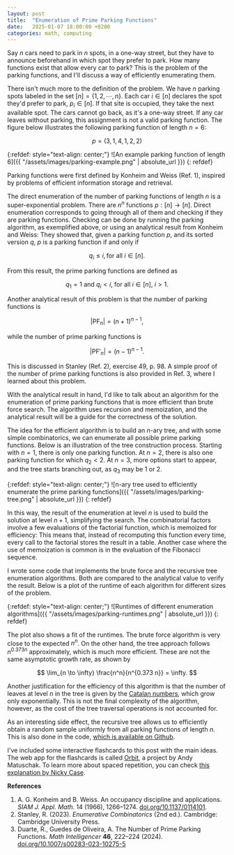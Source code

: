 ```yaml
---
layout: post
title:  "Enumeration of Prime Parking Functions"
date:   2025-01-07 18:00:00 +0200
categories: math, computing
---
```


Say $n$ cars need to park in $n$ spots, in a one-way street, but they have to announce beforehand in which spot they prefer to park. How many functions exist that allow every car to park? This is the problem of the parking functions, and I'll discuss a way of efficiently enumerating them.

There isn't much more to the definition of the problem. We have $n$ parking spots labeled in the set $[n] = \{ 1, 2, \cdots, n\}$. Each car $i \in [n]$ declares the spot they'd prefer to park, $p_i \in [n]$. If that site is occupied, they take the next available spot. The cars cannot go back, as it's a one-way street. If any car leaves without parking, this assignment is not a valid parking function. The figure below illustrates the following parking function of length $n=6$:

$$p = (3,1,4,1,2,2)$$

{:refdef: style="text-align: center;"}
![An example parking function of length 6]({{ "/assets/images/parking-example.png" | absolute_url }})
{: refdef}

Parking functions were first defined by Konheim and Weiss (Ref. 1), inspired by problems of efficient information storage and retrieval.

The direct enumeration of the number of parking functions of length $n$ is a super-exponential problem. There are $n^n$ functions $p: [n] \to [n]$. Direct enumeration corresponds to going through all of them and checking if they are parking functions. Checking can be done by running the parking algorithm, as exemplified above, or using an analytical result from Konheim and Weiss: 
They showed that, given a parking function $p$, and its sorted version $q$, $p$ is a parking function if and only if

$$
q_i \leq i, \text{for all $i \in [n]$}.
$$

From this result, the prime parking functions are defined as

$$
q_1 = 1 \ \text{and} \ q_i < i \text{, for all $i \in [n]$, $i > 1$}.
$$

Another analytical result of this problem is that the number of parking functions is

$$
|\mathrm{PF}_n| = (n+1)^{n-1},
$$

while the number of <it>prime</it> parking functions is

$$
|\mathrm{PF}'_n| = (n-1)^{n-1}.
$$

This is discussed in Stanley (Ref. 2), exercise 49, p. 98. A simple proof of the number of prime parking functions is also provided in Ref. 3, where I learned about this problem.

With the analytical result in hand, I'd like to talk about an algorithm for the enumeration of prime parking functions that is more efficient than brute force search. The algorithm uses recursion and memoization, and the analytical result will be a guide for the correctness of the solution.

The idea for the efficient algorithm is to build an $n$-ary tree, and with some simple combinatorics, we can enumerate all possible prime parking functions. Below is an illustration of the tree construction process. Starting with $n=1$, there is only one parking function. At $n=2$, there is also one parking function for which $q_2 < 2$. At $n=3$, more options start to appear, and the tree starts branching out, as $q_3$ may be 1 or 2.

{:refdef: style="text-align: center;"}
![n-ary tree used to efficiently enumerate the prime parking functions]({{ "/assets/images/parking-tree.png" | absolute_url }})
{: refdef}

In this way, the result of the enumeration at level $n$ is used to build the solution at level $n+1$, simplifying the search. The combinatorial factors involve a few evaluations of the factorial function, which is memoized for efficiency: This means that, instead of recomputing this function every time, every call to the factorial stores the result in a table. Another case where the use of memoization is common is in the evaluation of the Fibonacci sequence.

I wrote some code that implements the brute force and the recursive tree enumeration algorithms. Both are compared to the analytical value to verify the result. Below is a plot of the runtime of each algorithm for different sizes of the problem.

{:refdef: style="text-align: center;"}
![Runtimes of different enumeration algorithms]({{ "/assets/images/parking-runtimes.png" | absolute_url }})
{: refdef}

The plot also shows a fit of the runtimes. The brute force algorithm is very close to the expected $n^n$. On the other hand, the tree approach follows $n^{0.373 n}$ approximately, which is much more efficient. These are not the same asymptotic growth rate, as shown by

$$
\lim_{n \to \infty} \frac{n^n}{n^{0.373 n}} = \infty.
$$

Another justification for the efficiency of this algorithm is that the number of leaves at level $n$ in the tree is given by the [Catalan numbers](https://oeis.org/A000108), which grow only exponentially. This is not the final complexity of the algorithm, however, as the cost of the tree traversal operations is not accounted for.

As an interesting side effect, the recursive tree allows us to efficiently obtain a random sample uniformly from all parking functions of length $n$. This is also done in the code, [which is available on Github](https://github.com/gapolinario/prime-parking-functions).

I've included some interactive flashcards to this post with the main ideas. The web app for the flashcards is called [Orbit](https://withorbit.com/), a project by Andy Matuschak. To learn more about spaced repetition, you can check [this explanation by Nicky Case](https://aisafety.dance/#optionalflashcardreview).

<html>
  <head>
    <script type="module" src="https://js.withorbit.com/orbit-web-component.js"></script>
  </head>
  <body>
    <orbit-reviewarea color="green">
      <orbit-prompt
        question="What is the definition of a parking function?"
        answer="$n$ cars declare their preference to park in $n$ spots. If the spot is taken, they take the next available spot. All cars must park by the end of the process."
      ></orbit-prompt>
      <orbit-prompt
        question="What was the motivation of Konheim and Weiss for the introduction of parking functions?"
        answer="Efficient information storage and retrieval in large databases."
      ></orbit-prompt>
      <orbit-prompt
        question="Which functions from $p : \{ 1, \cdots, n\} \to \{ 1, \cdots, n\}$ are valid parking functions?"
        answer="Sort the sequence $(p_i)$ into $(q_i)$. This is a valid parking function if $q_i \leq i$ for all $i \in \{ 1, \cdots, n\}$"
      ></orbit-prompt>
      <orbit-prompt
        question="What is the definition of the prime parking functions $p : \{ 1, \cdots, n\} \to \{ 1, \cdots, n\}$?"
        answer="Sort the sequence $(p_i)$ into $(q_i)$. This is a prime parking function if $q_i < i$ for all $i \in \{ 2, \cdots, n\}$"
      ></orbit-prompt>
      <orbit-prompt
	      question="What is the number of parking functions of length $n$?"
	      answer="$$|\mathrm{PF}(n) | = (n+1)^{n-1}$$"
      ></orbit-prompt>
      <orbit-prompt
	      question="What is the number of <it>prime</it> parking functions of length $n$?"
	      answer="$$|\mathrm{PF}'(n) | = (n-1)^{n-1}$$"
      ></orbit-prompt>
      <orbit-prompt
	      question="What data structure can be used to efficiently enumerate the parking functions?"
	      answer="$n$-ary trees"
      ></orbit-prompt>
      <orbit-prompt
	      question="What is memoization?"
	      answer="Memoization is a technique in programming that involves storing the results of expensive function calls and reusing the cached result when the same inputs occur again."
      ></orbit-prompt>
      <orbit-prompt
	      question="Provide an example use case where memoization is useful"
	      answer="The Fibonacci sequence"
      ></orbit-prompt>
      <orbit-prompt
	      question="What is the asymptotic computational complexity of <it>brute force enumeration</it> of parking functions of length $n$?"
	      answer="$$\Theta(n^n)$$"
      ></orbit-prompt>
    </orbit-reviewarea>
  </body>
</html>


**References**

1. A. G. Konheim and B. Weiss. An occupancy discipline and applications. _SIAM J. Appl. Math._ 14 (1966), 1266–1274. [doi.org/10.1137/0114101](https://doi.org/10.1137/0114101).
2. Stanley, R. (2023). _Enumerative Combinatorics_ (2nd ed.). Cambridge: Cambridge University Press.
3. Duarte, R., Guedes de Oliveira, A. The Number of Prime Parking Functions. _Math Intelligencer_ **46**, 222–224 (2024). [doi.org/10.1007/s00283-023-10275-5](https://doi.org/10.1007/s00283-023-10275-5)
